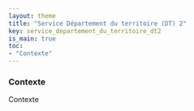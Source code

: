 ```yaml
---
layout: theme
title: "Service Département du territoire (DT) 2"
key: service_departement_du_territoire_dt2
is_main: true
toc:
- "Contexte"
---
```


### Contexte
Contexte
